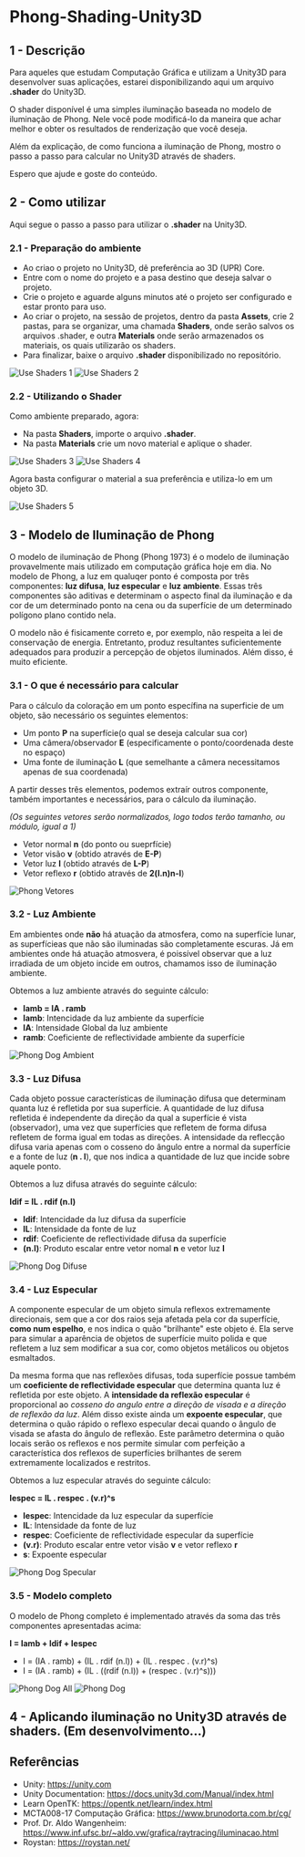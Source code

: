 # Phong-Shading-Unity3D

## 1 - Descrição
Para aqueles que estudam Computação Gráfica e utilizam a Unity3D para desenvolver suas aplicações, estarei disponibilizando aqui um arquivo **.shader** do Unity3D.

O shader disponível é uma simples iluminação baseada no modelo de iluminação de Phong. Nele você pode modificá-lo da maneira que achar melhor e obter os resultados de renderização que você deseja.

Além da explicação, de como funciona a iluminação de Phong, mostro o passo a passo para calcular no Unity3D através de shaders.

Espero que ajude e goste do conteúdo.

## 2 - Como utilizar
Aqui segue o passo a passo para utilizar o **.shader** na Unity3D.

### 2.1 - Preparação do ambiente
- Ao criao o projeto no Unity3D, dê preferência ao 3D (UPR) Core.
- Entre com o nome do projeto e a pasa destino que deseja salvar o projeto.
- Crie o projeto e aguarde alguns minutos até o projeto ser configurado e estar pronto para uso.
- Ao criar o projeto, na sessão de projetos, dentro da pasta **Assets**, crie 2 pastas, para se organizar, uma chamada **Shaders**, onde serão salvos os arquivos .shader, e outra **Materials** onde serão armazenados os materiais, os quais utilizarão os shaders.
- Para finalizar, baixe o arquivo **.shader** disponibilizado no repositório.

![Use Shaders 1](https://user-images.githubusercontent.com/94082665/216823753-807b525c-0bc2-43f6-a656-9543729353e3.png)
![Use Shaders 2](https://user-images.githubusercontent.com/94082665/216823799-e3722a88-a9d5-4c96-865c-61f8b2eef5fb.png)

### 2.2 - Utilizando o Shader
Como ambiente preparado, agora:
- Na pasta **Shaders**, importe o arquivo **.shader**.
- Na pasta **Materials** crie um novo material e aplique o shader.

![Use Shaders 3](https://user-images.githubusercontent.com/94082665/216823828-d5010066-9dba-45a9-bcdb-335c56fd05fb.png)
![Use Shaders 4](https://user-images.githubusercontent.com/94082665/216823837-9b8e0b74-a881-4e09-b1d1-006e196a7836.png)

Agora basta configurar o material a sua preferência e utiliza-lo em um objeto 3D.

![Use Shaders 5](https://user-images.githubusercontent.com/94082665/216823855-dc9d6823-85ce-4c71-a952-b4e917c663cf.png)


## 3 - Modelo de Iluminação de Phong
O modelo de iluminação de Phong (Phong 1973) é o modelo de iluminação provavelmente mais utilizado em computação gráfica hoje em dia. No modelo de Phong, a luz em qualuqer ponto é composta por três componentes: **luz difusa**, **luz especular** e **luz ambiente**. Essas três componentes são aditivas e determinam o aspecto final da iluminação e da cor de um determinado ponto na cena ou da superfície de um determinado polígono plano contido nela.

O modelo não é fisicamente correto e, por exemplo, não respeita a lei de conservação de energia. Entretanto, produz resultantes suficientemente adequados para produzir a percepção de objetos iluminados. Além disso, é muito eficiente.

### 3.1 -  O que é necessário para calcular
Para o cálculo da coloração em um ponto específina na superficie de um objeto, são necessário os seguintes elementos:
- Um ponto **P** na superfície(o qual se deseja calcular sua cor)
- Uma câmera/observador **E** (especificamente o ponto/coordenada deste no espaço)
- Uma fonte de iluminação **L** (que semelhante a câmera necessitamos apenas de sua coordenada)

A partir desses três elementos, podemos extraír outros componente, também importantes e necessários, para o cálculo da iluminação.

*(Os seguintes vetores serão normalizados, logo todos terão tamanho, ou módulo, igual a 1)*
- Vetor normal **n** (do ponto ou sueprfície)
- Vetor visão **v** (obtido através de **E-P**)
- Vetor luz **l** (obtido através de **L-P**)
- Vetor reflexo **r** (obtido através de **2(l.n)n-l**)

![Phong Vetores](https://user-images.githubusercontent.com/94082665/216787969-0eebc60c-9b1e-4d12-a6f5-a5a9caf2b894.png)

### 3.2 - Luz Ambiente
Em ambientes onde **não** há atuação da atmosfera, como na superfície lunar, as superfícieas que não são iluminadas são completamente escuras. Já em ambientes onde há atuação atmosvera, é poissível observar que a luz irradiada de um objeto incide em outros, chamamos isso de iluminação ambiente.

Obtemos a luz ambiente através do seguinte cálculo:

- **Iamb = IA . ramb**
- **Iamb**: Intencidade da luz ambiente da superfície
- **IA**: Intensidade Global da luz ambiente 
- **ramb**: Coeficiente de reflectividade ambiente da superfície

![Phong Dog Ambient](https://user-images.githubusercontent.com/94082665/216786875-25cd2e9c-73a8-4022-a94e-b59b3df24fec.png)


### 3.3 - Luz Difusa
Cada objeto possue características de iluminação difusa que determinam quanta luz é refletida por sua superfície. A quantidade de luz difusa refletida é independente da direção da qual a superfície é vista (observador), uma vez que superfícies que refletem de forma difusa refletem de forma igual em todas as direções. A intensidade da reflecção difusa varia apenas com o cosseno do ângulo entre a normal da superfície e a fonte de luz (**n . l**), que nos indica a quantidade de luz que incide sobre aquele ponto.

Obtemos a luz difusa através do seguinte cálculo:

**Idif = IL . rdif (n.l)**
- **Idif**: Intencidade da luz difusa da superfície
- **IL**: Intensidade da fonte de luz
- **rdif**: Coeficiente de reflectividade difusa da superfície
- **(n.l)**: Produto escalar entre vetor nomal **n** e vetor luz **l**

![Phong Dog Difuse](https://user-images.githubusercontent.com/94082665/216786843-bf3ef01e-2708-42fc-9ebc-334fc3223e5c.png)

### 3.4 - Luz Especular
A componente especular de um objeto simula reflexos extremamente direcionais, sem que a cor dos raios seja afetada pela cor da superfície, **como num espelho**, e nos indica o quão "brilhante" este objeto é. Ela serve para simular a aparência de objetos de superfície muito polida e que refletem a luz sem modificar a sua cor, como objetos metálicos ou objetos esmaltados.

Da mesma forma que nas reflexões difusas, toda superfície possue também um **coeficiente de reflectividade especular** que determina quanta luz é refletida por este objeto. A **intensidade da reflexão especular** é proporcional ao *cosseno do angulo entre a direção de visada e a direção de reflexão da luz*. Além disso existe ainda um **expoente especular**, que determina o quão rápido o reflexo especular decai quando o ângulo de visada se afasta do ângulo de reflexão. Este parâmetro determina o quão locais serão os reflexos e nos permite simular com perfeição a característica dos reflexos de superfícies brilhantes de serem extremamente localizados e restritos.

Obtemos a luz especular através do seguinte cálculo:

**Iespec = IL . respec . (v.r)^s**
- **Iespec**: Intencidade da luz especular da superfície
- **IL**: Intensidade da fonte de luz
- **respec**: Coeficiente de reflectividade especular da superfície
- **(v.r)**: Produto escalar entre vetor visão **v** e vetor reflexo **r**
- **s**: Expoente especular

![Phong Dog Specular](https://user-images.githubusercontent.com/94082665/216786856-b9a9171a-ecfe-4812-849e-fe2d1dee606f.png)

### 3.5 - Modelo completo
O modelo de Phong completo é implementado através da soma das três componentes apresentadas acima:

**I = Iamb + Idif + Iespec**

- I = (IA . ramb) + (IL . rdif (n.l)) + (IL . respec . (v.r)^s)
- I = (IA . ramb) + (IL . ((rdif (n.l)) + (respec . (v.r)^s)))

![Phong Dog All](https://user-images.githubusercontent.com/94082665/216787115-20f38e4b-05d8-4fb5-ac04-b08bb6b1e75b.png)
![Phong Dog](https://user-images.githubusercontent.com/94082665/216791286-ea56e537-3e4a-4901-8554-eec91085e57a.png)


## 4 - Aplicando iluminação no Unity3D através de shaders. (Em desenvolvimento...)

## Referências
- Unity: <https://unity.com>
- Unity Documentation: <https://docs.unity3d.com/Manual/index.html>
- Learn OpenTK: <https://opentk.net/learn/index.html>
- MCTA008-17 Computação Gráfica: <https://www.brunodorta.com.br/cg/>
- Prof. Dr. Aldo Wangenheim: <https://www.inf.ufsc.br/~aldo.vw/grafica/raytracing/iluminacao.html>
- Roystan: <https://roystan.net/>
